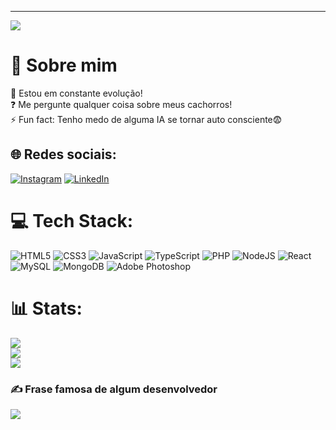 ---
[![](https://visitcount.itsvg.in/api?id=pietrorpedro&icon=3&color=12)](https://visitcount.itsvg.in)

# 💫 Sobre mim
🌱 Estou em constante evolução!<br>❓ Me pergunte qualquer coisa sobre meus cachorros!<br>⚡ Fun fact: Tenho medo de alguma IA se tornar auto consciente😨


## 🌐 Redes sociais:
[![Instagram](https://img.shields.io/badge/Instagram-%23E4405F.svg?logo=Instagram&logoColor=white)](https://instagram.com/pietro.rd) [![LinkedIn](https://img.shields.io/badge/LinkedIn-%230077B5.svg?logo=linkedin&logoColor=white)](https://linkedin.com/in/pietrorpedro) 

# 💻 Tech Stack:
![HTML5](https://img.shields.io/badge/html5-%23E34F26.svg?style=for-the-badge&logo=html5&logoColor=white) ![CSS3](https://img.shields.io/badge/css3-%231572B6.svg?style=for-the-badge&logo=css3&logoColor=white) ![JavaScript](https://img.shields.io/badge/javascript-%23323330.svg?style=for-the-badge&logo=javascript&logoColor=%23F7DF1E) ![TypeScript](https://img.shields.io/badge/typescript-%23007ACC.svg?style=for-the-badge&logo=typescript&logoColor=white) ![PHP](https://img.shields.io/badge/php-%23777BB4.svg?style=for-the-badge&logo=php&logoColor=white) ![NodeJS](https://img.shields.io/badge/node.js-6DA55F?style=for-the-badge&logo=node.js&logoColor=white) ![React](https://img.shields.io/badge/react-%2320232a.svg?style=for-the-badge&logo=react&logoColor=%2361DAFB) ![MySQL](https://img.shields.io/badge/mysql-%2300f.svg?style=for-the-badge&logo=mysql&logoColor=white) ![MongoDB](https://img.shields.io/badge/MongoDB-%234ea94b.svg?style=for-the-badge&logo=mongodb&logoColor=white) ![Adobe Photoshop](https://img.shields.io/badge/adobephotoshop-%2331A8FF.svg?style=for-the-badge&logo=adobephotoshop&logoColor=white)
# 📊 Stats:
![](https://github-readme-stats.vercel.app/api?username=pietrorpedro&theme=dark&hide_border=false&include_all_commits=true&count_private=true)<br/>
![](https://github-readme-streak-stats.herokuapp.com/?user=pietrorpedro&theme=dark&hide_border=false)<br/>
![](https://github-readme-stats.vercel.app/api/top-langs/?username=pietrorpedro&theme=dark&hide_border=false&include_all_commits=true&count_private=true&layout=compact)

### ✍️ Frase famosa de algum desenvolvedor
![](https://quotes-github-readme.vercel.app/api?type=horizontal&theme=dark)

